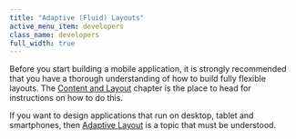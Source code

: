 ```yaml
---
title: "Adaptive (Fluid) Layouts"
active_menu_item: developers
class_name: developers
full_width: true
---
```



Before you start building a mobile application, it is strongly recommended that you have a thorough understanding of how to build fully flexible layouts. The [Content and Layout](../content-and-app-layout/index.htm) chapter is the place to head for instructions on how to do this.

If you want to design applications that run on desktop, tablet and smartphones, then [Adaptive Layout](../content-and-app-layout/responsive-/-adaptive-/-fluid-design/index.htm) is a topic that must be understood.

